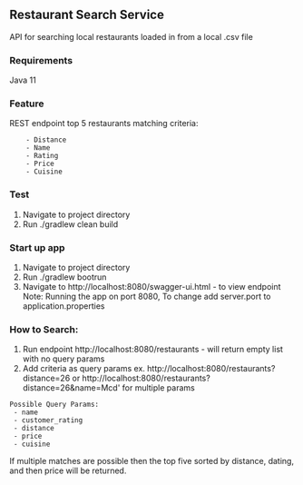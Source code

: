 ## Restaurant Search Service
API for searching local restaurants loaded in from a local .csv file

### Requirements
Java 11

### Feature
REST endpoint top 5 restaurants matching criteria:
```
    - Distance
    - Name
    - Rating
    - Price
    - Cuisine
```

### Test
 1. Navigate to project directory
 2. Run ./gradlew clean build

### Start up app

 1. Navigate to project directory
 2. Run ./gradlew bootrun
 3. Navigate to http://localhost:8080/swagger-ui.html - to view endpoint
 Note: Running the app on port 8080, To change add server.port to application.properties

### How to Search:
   1. Run endpoint http://localhost:8080/restaurants - will return empty list with no query params
   2. Add criteria as query params ex. http://localhost:8080/restaurants?distance=26 or http://localhost:8080/restaurants?distance=26&name=Mcd' for multiple params
   ```
   Possible Query Params:
    - name
    - customer_rating
    - distance
    - price
    - cuisine
   ```
    
If multiple matches are possible then the top five sorted by distance, dating, and then price will be returned.
 
